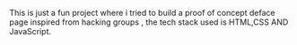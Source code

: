This is just a fun project where i tried to build a proof of concept deface page inspired from hacking groups , the tech stack used is HTML,CSS AND JavaScript.
